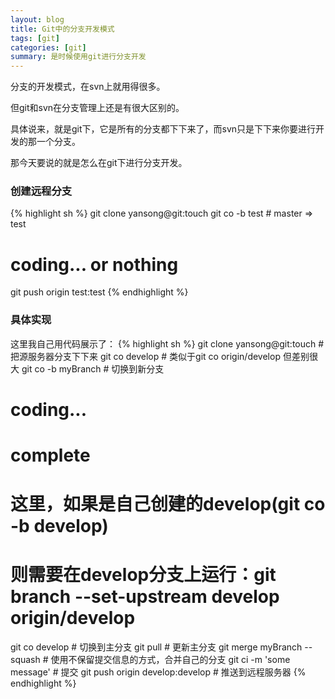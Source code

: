 ```yaml
---
layout: blog
title: Git中的分支开发模式
tags: [git]
categories: [git]
summary: 是时候使用git进行分支开发
---
```


分支的开发模式，在svn上就用得很多。

但git和svn在分支管理上还是有很大区别的。

具体说来，就是git下，它是所有的分支都下下来了，而svn只是下下来你要进行开发的那一个分支。

那今天要说的就是怎么在git下进行分支开发。

### 创建远程分支

{% highlight sh %}
git clone yansong@git:touch
git co -b test # master => test

# coding... or nothing

git push origin test:test
{% endhighlight %}

### 具体实现
这里我自己用代码展示了：
{% highlight sh %}
git clone yansong@git:touch # 把源服务器分支下下来
git co develop # 类似于git co origin/develop 但差别很大
git co -b myBranch # 切换到新分支

# coding...
# complete

# 这里，如果是自己创建的develop(git co -b develop)
# 则需要在develop分支上运行：git branch --set-upstream develop origin/develop
git co develop # 切换到主分支
git pull # 更新主分支
git merge myBranch --squash # 使用不保留提交信息的方式，合并自己的分支
git ci -m 'some message' # 提交
git push origin develop:develop # 推送到远程服务器
{% endhighlight %}
